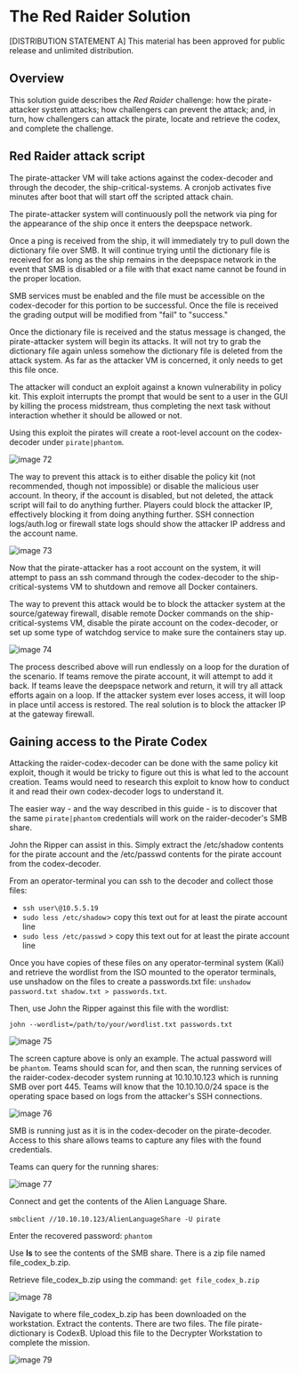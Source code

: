 # The Red Raider Solution

[DISTRIBUTION STATEMENT A] This material has been approved for public release and unlimited distribution.

## Overview

This solution guide describes the *Red Raider* challenge: how the pirate-attacker system attacks; how challengers can prevent the attack; and, in turn, how challengers can attack the pirate, locate and retrieve the codex, and complete the challenge.

## Red Raider attack script

The pirate-attacker VM will take actions against the codex-decoder and through the decoder, the ship-critical-systems. A cronjob activates five minutes after boot that will start off the scripted attack chain.

The pirate-attacker system will continuously poll the network via ping for the appearance of the ship once it enters the deepspace network.

Once a ping is received from the ship, it will immediately try to pull down the dictionary file over SMB. It will continue trying until the dictionary file is received for as long as the ship remains in the deepspace network in the event that SMB is disabled or a file with that
exact name cannot be found in the proper location.

SMB services must be enabled and the file must be accessible on the codex-decoder for this portion to be successful. Once the file is received the grading output will be modified from "fail" to "success."

Once the dictionary file is received and the status message is changed, the pirate-attacker system will begin its attacks. It will not try to grab the dictionary file again unless somehow the dictionary file is deleted from the attack system. As far as the attacker VM is concerned, it only needs to get this file once.

The attacker will conduct an exploit against a known vulnerability in policy kit. This exploit interrupts the prompt that would be sent to a user in the GUI by killing the process midstream, thus completing the next task without interaction whether it should be allowed or not.

Using this exploit the pirates will create a root-level account on the codex-decoder under `pirate|phantom`.

![image 72](img/image72.png)

The way to prevent this attack is to either disable the policy kit (not recommended, though not impossible) or disable the malicious user account. In theory, if the account is disabled, but not deleted, the attack script will fail to do anything further. Players could block the attacker IP, effectively blocking it from doing anything further. SSH connection logs/auth.log or firewall state logs should show the attacker IP address and the account name.

![image 73](img/image73.png)

Now that the pirate-attacker has a root account on the system, it will attempt to pass an ssh command through the codex-decoder to the ship-critical-systems VM to shutdown and remove all Docker containers.

The way to prevent this attack would be to block the attacker system at the source/gateway firewall, disable remote Docker commands on the ship-critical-systems VM, disable the pirate account on the codex-decoder, or set up some type of watchdog service to make sure the
containers stay up.

![image 74](img/image74.png)

The process described above will run endlessly on a loop for the duration of the scenario. If teams remove the pirate account, it will attempt to add it back. If teams leave the deepspace network and return, it will try all attack efforts again on a loop. If the attacker system ever loses access, it will loop in place until access is restored. The real solution is to block the attacker IP at the gateway firewall.

## Gaining access to the Pirate Codex

Attacking the raider-codex-decoder can be done with the same policy kit exploit, though it would be tricky to figure out this is what led to the account creation. Teams would need to research this exploit to know how to conduct it and read their own codex-decoder logs to understand it.

The easier way - and the way described in this guide - is to discover that the same `pirate|phantom` credentials will work on the raider-decoder's SMB share.

John the Ripper can assist in this. Simply extract the /etc/shadow contents for the pirate account and the /etc/passwd contents for the pirate account from the codex-decoder.

From an operator-terminal you can ssh to the decoder and collect those files:
- `ssh user\@10.5.5.19`
- `sudo less /etc/shadow`> copy this text out for at least the pirate account line
- `sudo less /etc/passwd` > copy this text out for at least the pirate account line

Once you have copies of these files on any operator-terminal system (Kali) and retrieve the wordlist from the ISO mounted to the operator terminals, use unshadow on the files to create a passwords.txt file: `unshadow password.txt shadow.txt > passwords.txt`.

Then, use John the Ripper against this file with the wordlist:

`john --wordlist=/path/to/your/wordlist.txt passwords.txt`

![image 75](img/image75.png)

The screen capture above is only an example. The actual password will be `phantom`. Teams should scan for, and then scan, the running services of the raider-codex-decoder system running at 10.10.10.123 which is running SMB over port 445. Teams will know that the 10.10.10.0/24 space is the operating space based on logs from the attacker's SSH connections.

![image 76](img/image76.png)

SMB is running just as it is in the codex-decoder on the pirate-decoder. Access to this share allows teams to capture any files with the found credentials.

Teams can query for the running shares:

![image 77](img/image77.png)

Connect and get the contents of the Alien Language Share. 

`smbclient //10.10.10.123/AlienLanguageShare -U pirate`  

Enter the recovered password: `phantom`

Use **ls** to see the contents of the SMB share. There is a zip file named file_codex_b.zip.

Retrieve file_codex_b.zip using the command: `get file_codex_b.zip`

![image 78](img/image78.png)

Navigate to where file_codex_b.zip has been downloaded on the workstation. Extract the contents. There are two files. The file pirate-dictionary is CodexB. Upload this file to the Decrypter Workstation to complete the mission.

![image 79](img/image79.png)